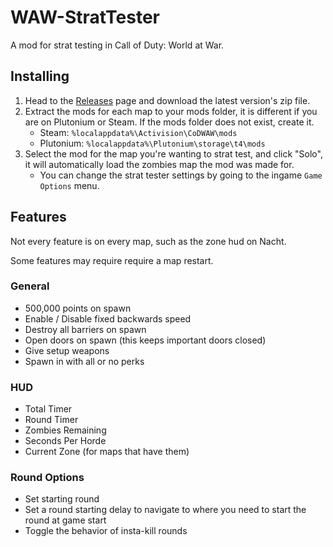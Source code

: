 # WAW-StratTester
A mod for strat testing in Call of Duty: World at War.

## Installing
1. Head to the [Releases](https://github.com/IlEvelynIl/WAW-StratTester/releases) page and download the latest version's zip file.
2. Extract the mods for each map to your mods folder, it is different if you are on Plutonium or Steam. If the mods folder does not exist, create it.
    - Steam: `%localappdata%\Activision\CoDWAW\mods`
    - Plutonium: `%localappdata%\Plutonium\storage\t4\mods`
3. Select the mod for the map you're wanting to strat test, and click "Solo", it will automatically load the zombies map the mod was made for.
    - You can change the strat tester settings by going to the ingame `Game Options` menu.

## Features
Not every feature is on every map, such as the zone hud on Nacht.

Some features may require require a map restart.

### General
- 500,000 points on spawn
- Enable / Disable fixed backwards speed
- Destroy all barriers on spawn
- Open doors on spawn (this keeps important doors closed)
- Give setup weapons
- Spawn in with all or no perks

### HUD
- Total Timer
- Round Timer
- Zombies Remaining
- Seconds Per Horde
- Current Zone (for maps that have them)

### Round Options
- Set starting round
- Set a round starting delay to navigate to where you need to start the round at game start
- Toggle the behavior of insta-kill rounds
